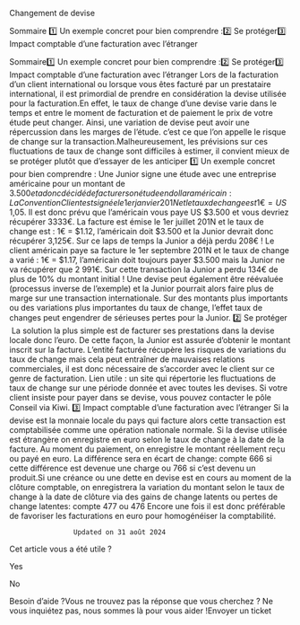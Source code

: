 



Changement de devise

Sommaire 
1️⃣ Un exemple concret pour bien comprendre :2️⃣ Se protéger3️⃣ Impact comptable d’une facturation avec l’étranger



Sommaire1️⃣ Un exemple concret pour bien comprendre :2️⃣ Se protéger3️⃣ Impact comptable d’une facturation avec l’étranger
Lors de la facturation d’un client international ou lorsque vous êtes facturé par un prestataire international, il est primordial de prendre en considération la devise utilisée pour la facturation.En effet, le taux de change d’une devise varie dans le temps et entre le moment de facturation et de paiement le prix de votre étude peut changer. Ainsi, une variation de devise peut avoir une répercussion dans les marges de l’étude. c’est ce que l’on appelle le risque de change sur la transaction.Malheureusement, les prévisions sur ces fluctuations de taux de change sont difficiles à estimer, il convient mieux de se protéger plutôt que d’essayer de les anticiper
1️⃣ Un exemple concret pour bien comprendre :
Une Junior signe une étude avec une entreprise américaine pour un montant de $3.500 et a donc décidé de facturer son étude en dollar américain :
La Convention Client est signée le 1er janvier 201N et le taux de change est 1€ = US$ 1,05. Il est donc prévu que l’américain vous paye US $3.500 et vous devriez récupérer 3333€.
La facture est émise le 1er juillet 201N et le taux de change est : 1€ = $1.12, l’américain doit $3.500 et la Junior devrait donc récupérer 3,125€.
Sur ce laps de temps la Junior a déjà perdu 208€ !
Le client américain paye sa facture le 1er septembre 201N et le taux de change a varié : 1€ = $1.17, l’américain doit toujours payer $3.500 mais la Junior ne va récupérer que 2 991€.
Sur cette transaction la Junior a perdu 134€ de plus de 10% du montant initial !
Une devise peut également être réévaluée (processus inverse de l’exemple) et la Junior pourrait alors faire plus de marge sur une transaction internationale.
Sur des montants plus importants ou des variations plus importantes du taux de change, l’effet taux de changes peut engendrer de sérieuses pertes pour la Junior.
2️⃣ Se protéger
 La solution la plus simple est de facturer ses prestations dans la devise locale donc l’euro. De cette façon, la Junior est assurée d’obtenir le montant inscrit sur la facture. L’entité facturée récupère les risques de variations du taux de change mais cela peut entraîner de mauvaises relations commerciales, il est donc nécessaire de s’accorder avec le client sur ce genre de facturation.
Lien utile : un site qui répertorie les fluctuations de taux de change sur une période donnée et avec toutes les devises.
Si votre client insiste pour payer dans se devise, vous pouvez contacter le pôle Conseil via Kiwi.
3️⃣ Impact comptable d’une facturation avec l’étranger
Si la devise est la monnaie locale du pays qui facture alors cette transaction est comptabilisée comme une opération nationale normale. Si la devise utilisée est étrangère on enregistre en euro selon le taux de change à la date de la facture. Au moment du paiement, on enregistre le montant réellement reçu ou payé en euro. La différence sera en écart de change: compte 666 si cette différence est devenue une charge ou 766 si c’est devenu un produit.Si une créance ou une dette en devise est en cours au moment de la clôture comptable, on enregistrera la variation du montant selon le taux de change à la date de clôture via des gains de change latents ou pertes de change latentes: compte 477 ou 476
Encore une fois il est donc préférable de favoriser les facturations en euro pour homogénéiser la comptabilité.


					Updated on 31 août 2024				



Cet article vous a été utile ?




Yes



No





Besoin d’aide ?Vous ne trouvez pas la réponse que vous cherchez ? Ne vous inquiétez pas, nous sommes là pour vous aider !Envoyer un ticket

